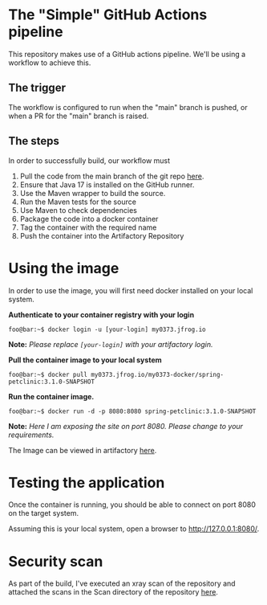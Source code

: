 # The "Simple" GitHub Actions pipeline

This repository makes use of a GitHub actions pipeline. We'll be using a workflow to achieve this. 

## The trigger
The workflow is configured to run when the "main" branch is pushed, or when a PR for the "main" branch is raised.
  
## The steps
In order to successfully build, our workflow must 

1. Pull the code from the main branch of the git repo [here](https://github.com/spring-projects/spring-petclinic).
1. Ensure that Java 17 is installed on the GitHub runner.
1. Use the Maven wrapper to build the source.
1. Run the Maven tests for the source
1. Use Maven to check dependencies
1. Package the code into a docker container
1. Tag the container with the required name
1. Push the container into the Artifactory Repository



# Using the image
In order to use the image, you will first need docker installed on your local system.

__Authenticate to your container registry with your login__
```console
foo@bar:~$ docker login -u [your-login] my0373.jfrog.io
```
__Note:__
*Please replace ```[your-login]``` with your artifactory login.*


__Pull the container image to your local system__
```console
foo@bar:~$ docker pull my0373.jfrog.io/my0373-docker/spring-petclinic:3.1.0-SNAPSHOT
```

__Run the container image.__ 
```console
foo@bar:~$ docker run -d -p 8080:8080 spring-petclinic:3.1.0-SNAPSHOT
```

__Note:__
*Here I am exposing the site on port 8080. Please change to your requirements.*


The Image can be viewed in  artifactory [here](https://my0373.jfrog.io/ui/repos/tree/General/my0373-docker-local/spring-petclinic).

# Testing the application
Once the container is running, you should be able to connect on port 8080 on the target system.

Assuming this is your local system, open a browser to http://127.0.0.1:8080/.




# Security scan
As part of the build, I've executed an xray scan of the repository and attached the scans in the Scan directory of the repository  [here](https://github.com/my0373/spring-petclinic/tree/main/Scan).


